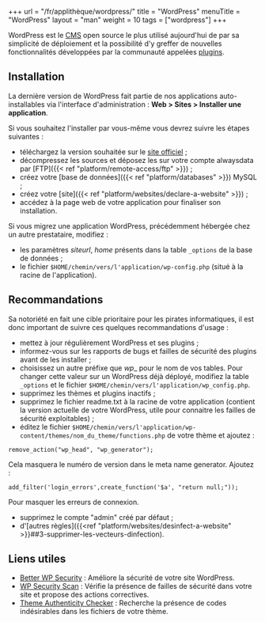 +++
url = "/fr/applithèque/wordpress/"
title = "WordPress"
menuTitle = "WordPress"
layout = "man"
weight = 10
tags = ["wordpress"]
+++

WordPress est le [CMS](http://fr.wikipedia.org/wiki/Syst%C3%A8me_de_gestion_de_contenu) open source le plus utilisé aujourd'hui de par sa simplicité de déploiement et la possibilité d'y greffer de nouvelles fonctionnalités développées par la communauté appelées [plugins](http://wordpress.org/plugins/).

## Installation

La dernière version de WordPress fait partie de nos applications auto-installables via l'interface d'administration : **Web > Sites > Installer une application**.

Si vous souhaitez l'installer par vous-même vous devrez suivre les étapes suivantes :

- téléchargez la version souhaitée sur le [site officiel](http://www.WordPress-fr.net/telechargements/) ;
- décompressez les sources et déposez les sur votre compte alwaysdata par [FTP]({{< ref "platform/remote-access/ftp" >}}) ;
- créez votre [base de données]({{< ref "platform/databases" >}}) MySQL ;
- créez votre [site]({{< ref "platform/websites/declare-a-website" >}}) ;
- accédez à la page web de votre application pour finaliser son installation.

Si vous migrez une application WordPress, précédemment hébergée chez un autre prestataire, modifiez :

- les paramètres _siteurl_, _home_ présents dans la table `_options` de la base de données ;
- le fichier `$HOME/chemin/vers/l'application/wp-config.php` (situé à la racine de l'application).

## Recommandations

Sa notoriété en fait une cible prioritaire pour les pirates informatiques, il est donc important de suivre ces quelques recommandations d'usage :

- mettez à jour régulièrement WordPress et ses plugins ;
- informez-vous sur les rapports de bugs et failles de sécurité des plugins avant de les installer ;
- choisissez un autre préfixe que _wp__ pour le nom de vos tables. Pour changer cette valeur sur un WordPress déjà déployé, modifiez la table `_options` et le fichier `$HOME/chemin/vers/l'application/wp_config.php`.
- supprimez les thèmes et plugins inactifs ;
- supprimez le fichier readme.txt à la racine de votre application (contient la version actuelle de votre WordPress, utile pour connaitre les failles de sécurité exploitables) ;
- éditez le fichier `$HOME/chemin/vers/l'application/wp-content/themes/nom_du_theme/functions.php` de votre thème et ajoutez :

```
remove_action("wp_head", "wp_generator");
```

Cela masquera le numéro de version dans le meta name generator. Ajoutez :

```
add_filter('login_errors',create_function('$a', "return null;"));
```

Pour masquer les erreurs de connexion.

- supprimez le compte "admin" créé par défaut ;
- d'[autres règles]({{<ref "platform/websites/desinfect-a-website" >}}##3-supprimer-les-vecteurs-dinfection).

## Liens utiles

* [Better WP Security](http://wordpress.org/plugins/better-wp-security/ "Better WP Security") : Améliore la sécurité de votre site WordPress.
* [WP Security Scan](http://wordpress.org/plugins/wp-security-scan/ "WP Security Scan") : Vérifie la présence de failles de sécurité dans votre site et propose des actions correctives.
* [Theme Authenticity Checker](http://wordpress.org/plugins/tac/ "Theme Authenticity Checker") : Recherche la présence de codes indésirables dans les fichiers de votre thème.
